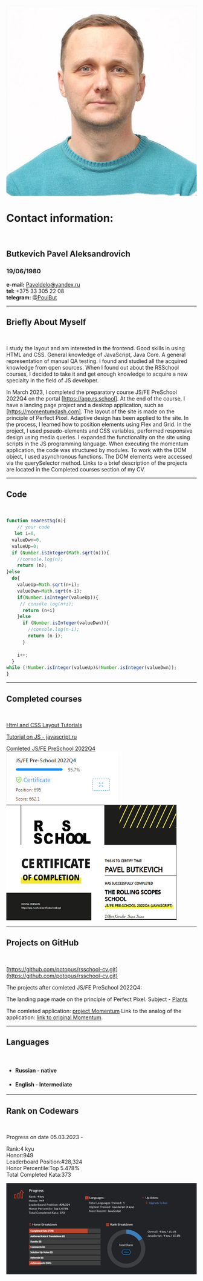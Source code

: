 ![Foto](img/img.jpg)



# Contact information:
<br/>

## Butkevich Pavel Aleksandrovich

### 19/06/1980
**e-mail:** Paveldelo@yandex.ru <br/>
**tel:** +375 33 305 22 08 <br/>
**telegram:** [@PoulBut](https://t.me/PoulBut)

***

## Briefly About Myself
<br/>

I study the layout and am interested in the frontend. Good skills in using HTML and CSS. General knowledge of JavaScript, Java Core. A general representation of manual QA testing.
I found and studied all the acquired knowledge from open sources.
When I found out about the RSSchool courses, I decided to take it and get enough knowledge to acquire a new specialty in the field of JS developer.


In March 2023, I completed the preparatory course JS/FE PreSchool 2022Q4 on the portal [https://app.rs.school]. At the end of the course, I have a landing page project and a desktop application, such as [https://momentumdash.com].
The layout of the site is made on the principle of Perfect Pixel.
Adaptive design has been applied to the site. In the process, I learned how to position elements using Flex and Grid.
In the project, I used pseudo-elements and CSS variables, performed responsive design using media queries.
I expanded the functionality on the site using scripts in the JS programming language.
When executing the momentum application, the code was structured by modules. To work with the DOM object, I used asynchronous functions. The DOM elements were accessed via the querySelector method.
Links to a brief description of the projects are located in the Completed courses section of my CV.

***

## Code
<br/>

```javascript
function nearestSq(n){
    // your code
   let i=0,
  valueDwn=0,
  valueUp=0;
  if (Number.isInteger(Math.sqrt(n))){
    //console.log(n);
    return (n);
}else 
  do{
    valueUp=Math.sqrt(n+i);
    valueDwn=Math.sqrt(n-i);
    if(Number.isInteger(valueUp)){
     // console.log(n+i);
      return (n+i)
    }else
      if (Number.isInteger(valueDwn)){
        //console.log(n-i);
        return (n-i);
      }
      
    i++;
  }
while (!Number.isInteger(valueUp)&!Number.isInteger(valueDwn));
}
```
***

## Completed courses
<br/>

[Html and CSS Layout Tutorials](https://code.mu/ru/)<br/>

[Tutorial on JS - javascript.ru](https://learn.javascript.ru/)

[ Comleted JS/FE PreSchool 2022Q4](https://rs.school/js-stage0/)<br/>
![Specification from cource](img/Specification%20sertif.png)<br/>
![Certificate JS/FE PreSchool 2022Q4](img/Sertificate.png)

***

## Projects on GitHub
<br/>

[https://github.com/potopus/rsschool-cv.git](https://github.com/potopus/rsschool-cv.git)

The projects after comleted JS/FE PreSchool 2022Q4:

The landing page made on the principle of Perfect Pixel. Subject - [Plants](https://rolling-scopes-school.github.io/potopus-JSFEPRESCHOOL2022Q4/plants/ )

The comleted application: [project Momentum][projectM]
Link to the analog of the application: [link to original Momentum][Tag1].


[Tag1]: [https://momentumdash.com]
[projectM]: [https://rolling-scopes-school.github.io/potopus-JSFEPRESCHOOL2022Q4/momentum/]


***

## Languages
<br/>

+ #### Russian - native
+ #### English - Intermediate


***

## Rank on Codewars
<br/>

Progress on date 05.03.2023 - 

Rank:4 kyu<br/>
Honor:949<br/>
Leaderboard Position:#28,324<br/>
Honor Percentile:Top 5.478%<br/>
Total Completed Kata:373<br/>

![Rank codewars](img/Rank%20codewars%20050323.png)